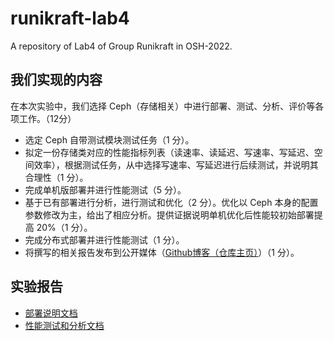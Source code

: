 # runikraft-lab4
A repository of Lab4 of Group Runikraft in OSH-2022.

## 我们实现的内容

在本次实验中，我们选择 Ceph（存储相关）中进行部署、测试、分析、评价等各项工作。（12分）

- 选定 Ceph 自带测试模块测试任务（1 分）。
- 拟定一份存储类对应的性能指标列表（读速率、读延迟、写速率、写延迟、空间效率），根据测试任务，从中选择写速率、写延迟进行后续测试，并说明其合理性（1 分）。
- 完成单机版部署并进行性能测试（5 分）。
- 基于已有部署进行分析，进行测试和优化（2 分）。优化以 Ceph 本身的配置参数修改为主，给出了相应分析。提供证据说明单机优化后性能较初始部署提高 20%（1 分）。
- 完成分布式部署并进行性能测试（1 分）。
- 将撰写的相关报告发布到公开媒体（[Github博客（仓库主页）](https://osh-2022.github.io/runikraft-lab4)）（1 分）。

## 实验报告

- [部署说明文档](https://osh-2022.github.io/runikraft-lab4/deploy.html)
- [性能测试和分析文档](https://osh-2022.github.io/runikraft-lab4/test_analyze.html)
